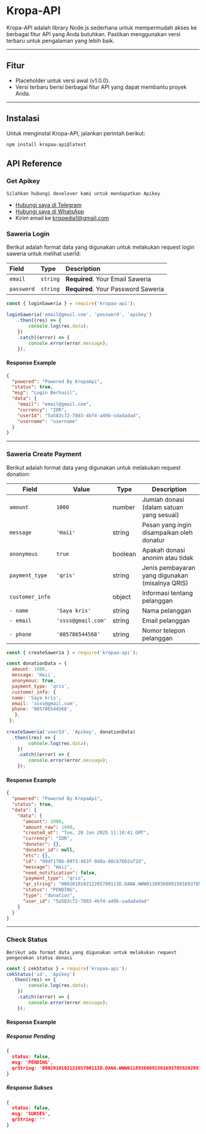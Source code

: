 # Kropa-API

Kropa-API adalah library Node.js sederhana untuk mempermudah akses ke berbagai fitur API yang Anda butuhkan. Pastikan menggunakan versi terbaru untuk pengalaman yang lebih baik.

---

## **Fitur**
- Placeholder untuk versi awal (v1.0.0).
- Versi terbaru berisi berbagai fitur API yang dapat membantu proyek Anda.

---

## **Instalasi**
Untuk menginstal Kropa-API, jalankan perintah berikut:

```sh
npm install kropaa-api@latest
```

## API Reference

### Get Apikey
`Silahkan hubungi develover kami untuk mendapatkan Apikey`
- [Hubungi saya di Telegram](https://t.me/csegenix21)  
- [Hubungi saya di WhatsApp](https://wa.me/62882007324217)  
- Kirim email ke [krispedia1@gmail.com](mailto:krispedia1@gmail.com)

###  Saweria Login
Berikut adalah format data yang digunakan untuk melakukan request login saweria untuk melihat userId:

| Field | Type     | Description                |
| :-------- | :------- | :------------------------- |
| `email` | `string` | **Required**. Your Email Saweria |
| `password` | `string` | **Required**. Your Password Saweria |
```javascript 
const { loginSaweria } = require('kropaa-api');

loginSaweria('email@gmail.com', 'password', 'apikey')
    .then((res) => {
        console.log(res.data);
    })
    .catch((error) => {
        console.error(error.message);
    });
```
#### Response Example
```json
{
  "powered": "Powered By KropaApi",
  "status": true,
  "msg": "Login Berhasil",
  "data": {
    "email": "email@gmail.com",
    "currency": "IDR",
    "userId": "5a583c72-7883-4bf4-a49b-sdadadad",
    "username": "username"
  }
}
```

---

###  Saweria Create Payment

Berikut adalah format data yang digunakan untuk melakukan request donation:

| Field            | Value                   | Type       | Description                                               |
|------------------|-------------------------|------------|-----------------------------------------------------------|
| `amount`         | `1000`                  | number     | Jumlah donasi (dalam satuan yang sesuai)                  |
| `message`        | `'Haii'`                | string     | Pesan yang ingin disampaikan oleh donatur                 |
| `anonymous`      | `true`                  | boolean    | Apakah donasi anonim atau tidak                           |
| `payment_type`   | `'qris'`                | string     | Jenis pembayaran yang digunakan (misalnya QRIS)           |
| `customer_info`  |                         | object     | Informasi tentang pelanggan                               |
| `- name`         | `'Saya kris'`           | string     | Nama pelanggan                                            |
| `- email`        | `'ssss@gmail.com'`      | string     | Email pelanggan                                           |
| `- phone`        | `'085786544568'`        | string     | Nomor telepon pelanggan                                   |

```javascript
const { createSaweria } = require('kropaa-api');

const donationData = {
  amount: 1000,
  message: 'Haii',
  anonymous: true,
  payment_type: 'qris',
  customer_info: {
  name: 'Saya kris',
  email: 'ssss@gmail.com',
  phone: '085786544568',
   },
 };
 
createSaweria('userId', 'Apikey', donationData)
  .then((res) => {
        console.log(res.data);
    })
    .catch((error) => {
        console.error(error.message);
    });
```

#### Response Example

```json
{
  "powered": "Powered By KropaApi",
  "status": true,
  "data": {
    "data": {
      "amount": 1000,
      "amount_raw": 1000,
      "created_at": "Tue, 28 Jan 2025 11:10:41 GMT",
      "currency": "IDR",
      "donator": {},
      "donator_id": null,
      "etc": {},
      "id": "99df170b-0973-463f-9d8a-68cb7602af2d",
      "message": "Haii",
      "need_notification": false,
      "payment_type": "qris",
      "qr_string": "00020101021226570011ID.DANA.WWW011893600915016937059202091693705920303UME51440014ID.CO.QRIS.WWW0215ID20210917307330303UME520473925303360540410005802ID5907saweria6015Kota Jakarta Pu61051034062720115Q4YcjGk4XhN57KZ60490011ID.DANA.WWW0425MER202107140077450960864105011630437A5",
      "status": "PENDING",
      "type": "donation",
      "user_id": "5a583c72-7883-4bf4-a49b-sadadadad"
    }
  }
}
```

---

### Check Status 
`Berikut ada format data yang digunakan untuk melakukan request pengecekan status donasi`

```javascript
const { cekStatus } = require('kropaa-api');
cekStatus('id', 'Apikey')
  .then((res) => {
        console.log(res.data);
    })
    .catch((error) => {
        console.error(error.message);
    });
```

#### Response Example
##### Response Pending
```json
{
  status: false,
  msg: 'PENDING',
  qrString: '00020101021226570011ID.DANA.WWW011893600915016937059202091693705920303UME51440014ID.CO.QRIS.WWW0215ID20210917307330303UME520473925303360540410005802ID5907saweria6015Kota Jakarta Pu61051034062720115Q4YcjGk4XhN57KZ60490011ID.DANA.WWW0425MER202107140077450960864105011630437A5'
}
```
##### Response Sukses
```json
{
  status: false,
  msg: 'SUKSES',
  qrString: ''
}
```
